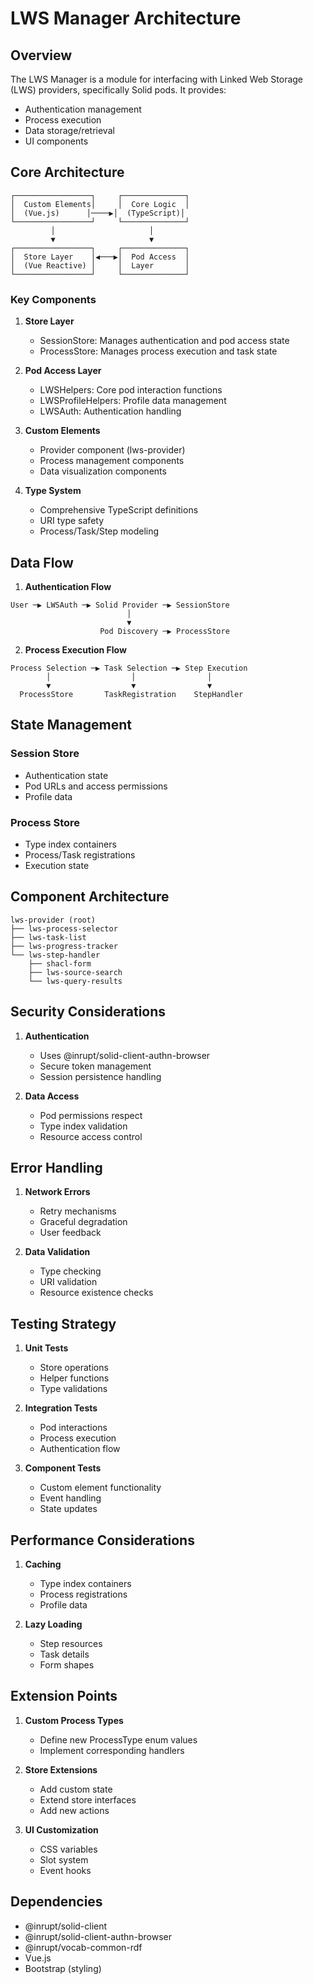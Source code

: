 # LWS Manager Architecture

## Overview

The LWS Manager is a module for interfacing with Linked Web Storage (LWS) providers, specifically Solid pods. It provides:

- Authentication management
- Process execution
- Data storage/retrieval
- UI components

## Core Architecture

```
┌─────────────────┐     ┌──────────────┐
│  Custom Elements│     │  Core Logic  │
│  (Vue.js)      │────▶│  (TypeScript)│
└─────────────────┘     └──────────────┘
         │                     │
         ▼                     ▼
┌─────────────────┐     ┌──────────────┐
│  Store Layer    │◀───▶│  Pod Access  │
│  (Vue Reactive) │     │  Layer       │
└─────────────────┘     └──────────────┘

```

### Key Components

1. **Store Layer**
   - SessionStore: Manages authentication and pod access state
   - ProcessStore: Manages process execution and task state

2. **Pod Access Layer**
   - LWSHelpers: Core pod interaction functions
   - LWSProfileHelpers: Profile data management
   - LWSAuth: Authentication handling

3. **Custom Elements**
   - Provider component (lws-provider)
   - Process management components
   - Data visualization components

4. **Type System**
   - Comprehensive TypeScript definitions
   - URI type safety
   - Process/Task/Step modeling

## Data Flow

1. **Authentication Flow**
```
User ─▶ LWSAuth ─▶ Solid Provider ─▶ SessionStore
                          │
                          ▼
                    Pod Discovery ─▶ ProcessStore
```

2. **Process Execution Flow**
```
Process Selection ─▶ Task Selection ─▶ Step Execution
        │                  │                │
        ▼                  ▼                ▼
  ProcessStore       TaskRegistration    StepHandler
```

## State Management

### Session Store
- Authentication state
- Pod URLs and access permissions
- Profile data

### Process Store
- Type index containers
- Process/Task registrations
- Execution state

## Component Architecture

```
lws-provider (root)
├── lws-process-selector
├── lws-task-list
├── lws-progress-tracker
└── lws-step-handler
    ├── shacl-form
    ├── lws-source-search
    └── lws-query-results
```

## Security Considerations

1. **Authentication**
   - Uses @inrupt/solid-client-authn-browser
   - Secure token management
   - Session persistence handling

2. **Data Access**
   - Pod permissions respect
   - Type index validation
   - Resource access control

## Error Handling

1. **Network Errors**
   - Retry mechanisms
   - Graceful degradation
   - User feedback

2. **Data Validation**
   - Type checking
   - URI validation
   - Resource existence checks

## Testing Strategy

1. **Unit Tests**
   - Store operations
   - Helper functions
   - Type validations

2. **Integration Tests**
   - Pod interactions
   - Process execution
   - Authentication flow

3. **Component Tests**
   - Custom element functionality
   - Event handling
   - State updates

## Performance Considerations

1. **Caching**
   - Type index containers
   - Process registrations
   - Profile data

2. **Lazy Loading**
   - Step resources
   - Task details
   - Form shapes

## Extension Points

1. **Custom Process Types**
   - Define new ProcessType enum values
   - Implement corresponding handlers

2. **Store Extensions**
   - Add custom state
   - Extend store interfaces
   - Add new actions

3. **UI Customization**
   - CSS variables
   - Slot system
   - Event hooks

## Dependencies

- @inrupt/solid-client
- @inrupt/solid-client-authn-browser
- @inrupt/vocab-common-rdf
- Vue.js
- Bootstrap (styling)